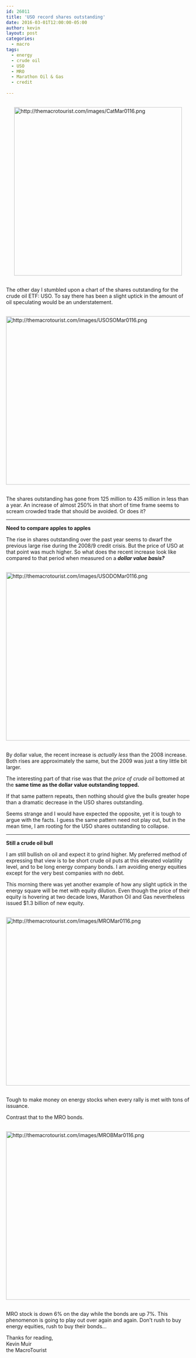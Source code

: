 ```yaml
---
id: 26011
title: 'USO record shares outstanding'
date: 2016-03-01T12:00:00-05:00
author: kevin
layout: post
categories:
  - macro
tags:
  - energy
  - crude oil
  - USO
  - MRO
  - Marathon Oil & Gas
  - credit
    
---
```

<img src="http://themacrotourist.com/images/CatMar0116.png" alt="http://themacrotourist.com/images/CatMar0116.png" width="460" height="460" style="margin:30px auto;display:block;">

The other day I stumbled upon a chart of the shares outstanding for the crude oil ETF: USO.  To say there has been a slight uptick in the amount of oil speculating would be an understatement.

<img src="http://themacrotourist.com/images/USOSOMar0116.png" alt="http://themacrotourist.com/images/USOSOMar0116.png" width="750" height="460" style="margin:30px auto;display:block;">

The shares outstanding has gone from 125 million to 435 million in less than a year.  An increase of almost 250% in that short of time frame seems to scream crowded trade that should be avoided.  Or does it?

---
**Need to compare apples to apples**

The rise in shares outstanding over the past year seems to dwarf the previous large rise during the 2008/9 credit crisis.  But the price of USO at that point was much higher.  So what does the recent increase look like compared to that period when measured on a ***dollar value basis?***

<img src="http://themacrotourist.com/images/USODOMar0116.png" alt="http://themacrotourist.com/images/USODOMar0116.png" width="750" height="460" style="margin:30px auto;display:block;">

By dollar value, the recent increase is *actually less* than the 2008 increase.  Both rises are approximately the same, but the 2009 was just a tiny little bit larger.

The interesting part of that rise was that the *price of crude oil* bottomed at the **same time as the dollar value outstanding topped.**

If that same pattern repeats, then nothing should give the bulls greater hope than a dramatic decrease in the USO shares outstanding.

Seems strange and I would have expected the opposite, yet it is tough to argue with the facts.  I guess the same pattern need not play out, but in the mean time, I am rooting for the USO shares outstanding to collapse.  

---
**Still a crude oil bull**

I am still bullish on oil and expect it to grind higher.  My preferred method of expressing that view is to be short crude oil puts at this elevated volatility level, and to be long energy company bonds.  I am avoiding energy equities except for the very best companies with no debt.

This morning there was yet another example of how any slight uptick in the energy square will be met with equity dilution.  Even though the price of their equity is hovering at two decade lows, Marathon Oil and Gas nevertheless issued $1.3 billion of new equity.

<img src="http://themacrotourist.com/images/MROMar0116.png" alt="http://themacrotourist.com/images/MROMar0116.png" width="750" height="460" style="margin:30px auto;display:block;">

Tough to make money on energy stocks when every rally is met with tons of issuance.

Contrast that to the MRO bonds. 

<img src="http://themacrotourist.com/images/MROBMar0116.png" alt="http://themacrotourist.com/images/MROBMar0116.png" width="750" height="460" style="margin:30px auto;display:block;">

MRO stock is down 6% on the day while the bonds are up 7%.  This phenomenon is going to play out over again and again.  Don't rush to buy energy equities, rush to buy their bonds...

Thanks for reading,  
Kevin Muir  
the MacroTourist  

